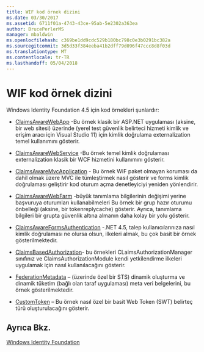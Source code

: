 ```yaml
---
title: WIF kod örnek dizini
ms.date: 03/30/2017
ms.assetid: 6711f01a-4743-43ce-95ab-5e2302a363ea
author: BrucePerlerMS
manager: mbaldwin
ms.openlocfilehash: c369be1dd9cdc529b180bc798c0e3b0291bc382a
ms.sourcegitcommit: 3d5d33f384eeba41b2dff79d096f47ccc8d8f03d
ms.translationtype: MT
ms.contentlocale: tr-TR
ms.lasthandoff: 05/04/2018
---
```

# <a name="wif-code-sample-index"></a>WIF kod örnek dizini
Windows Identity Foundation 4.5 için kod örnekleri şunlardır:  
  
-   [ClaimsAwareWebApp](http://go.microsoft.com/fwlink/?LinkID=248405) -Bu örnek klasik bir ASP.NET uygulaması (aksine, bir web sitesi) üzerinde (yerel test güvenlik belirteci hizmeti kimlik ve erişim aracı için Visual Studio 11) için kimlik doğrulama externalization temel kullanımını gösterir.  
  
-   [ClaimsAwareWebService](http://go.microsoft.com/fwlink/?LinkID=248406) -Bu örnek temel kimlik doğrulaması externalization klasik bir WCF hizmetini kullanımını gösterir.  
  
-   [ClaimsAwareMvcApplication](http://go.microsoft.com/fwlink/?LinkID=248407) - Bu örnek WIF paket olmayan koruması da dahil olmak üzere MVC ile tümleştirmek nasıl gösterir ve forms kimlik doğrulaması geliştirir kod oturum açma denetleyiciyi yeniden yönlendirir.  
  
-   [ClaimsAwareWebFarm](http://go.microsoft.com/fwlink/?LinkID=248408) -büyük tanımlama bilgilerinin değişimi yerine başvuruya oturumları kullanabilmeleri Bu örnek bir grup hazır oturumu önbelleği (aksine, bir tokenreplycache) gösterir. Ayrıca, tanımlama bilgileri bir grupta güvenlik altına almanın daha kolay bir yolu gösterir.  
  
-   [ClaimsAwareFormsAuthentication](http://go.microsoft.com/fwlink/?LinkID=248409) -.NET 4.5, talep kullanıcılarınıza nasıl kimlik doğrulaması ne olursa olsun, ilkeleri almak, bu çok basit bir örnek gösterilmektedir.  
  
-   [ClaimsBasedAuthorization](http://go.microsoft.com/fwlink/?LinkID=248410)- bu örnekleri CLaimsAuthorizationManager sınıfınız ve ClaimsAuthorizationModule kendi yetkilendirme ilkeleri uygulamak için nasıl kullanılacağını gösterir.  
  
-   [FederationMetadata](http://go.microsoft.com/fwlink/?LinkID=248411) – (üzerinde özel bir STS) dinamik oluşturma ve dinamik tüketim (bağlı olan taraf uygulaması) meta veri belgelerini, bu örnek gösterilmektedir.  
  
-   [CustomToken](http://go.microsoft.com/fwlink/?LinkID=248412) – Bu örnek nasıl özel bir basit Web Token (SWT) belirteç türü oluşturulacağını gösterir.  
  
## <a name="see-also"></a>Ayrıca Bkz.  
 [Windows Identity Foundation](../../../docs/framework/security/index.md)
